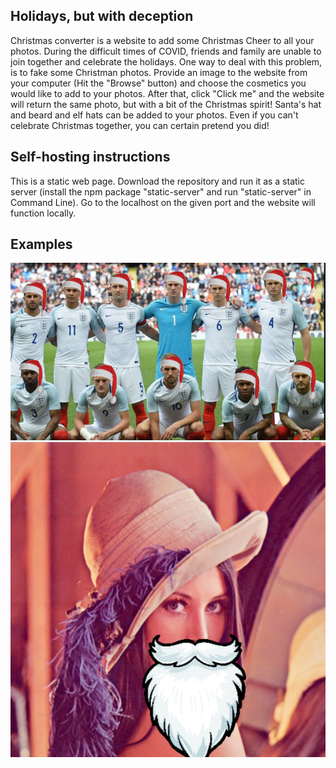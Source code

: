 ## Holidays, but with deception

Christmas converter is a website to add some Christmas Cheer to all your photos. During the difficult times of COVID, friends and family are unable to join together and celebrate the holidays. One way to deal with this problem, is to fake some Christman photos. Provide an image to the website from your computer (Hit the "Browse" button) and choose the cosmetics you would like to add to your photos. After that, click "Click me" and the website will return the same photo, but with a bit of the Christmas spirit! Santa's hat and beard and elf hats can be added to your photos. Even if you can't celebrate Christmas together, you can certain pretend you did!

## Self-hosting instructions

This is a static web page. Download the repository and run it as a static server (install the npm package "static-server" and run "static-server" in Command Line). Go to the localhost on the given port and the website will function locally. 

## Examples

![Soccer players](img/sample1.png)
![Santa Lenna](img/sample2.png)